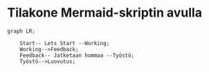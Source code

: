 # Tilakone Mermaid-skriptin avulla


```mermaid
graph LR;

    Start-- Lets Start --Working;
    Working-->Feedback;
    Feedback-- Jatketaan hommaa --Työstö;
    Työstö-->Luovutus;
```
